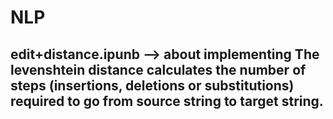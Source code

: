 # NLP
## edit+distance.ipunb --> about implementing The levenshtein distance calculates the number of steps (insertions, deletions or substitutions) required to go from source string to target string.
